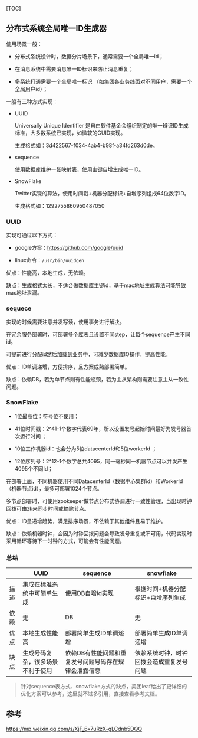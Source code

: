 [TOC]

## 分布式系统全局唯一ID生成器

使用场景一般：

- 分布式系统设计时，数据分片场景下，通常需要一个全局唯一id； 
  
- 在消息系统中需要消息唯一ID标识来防止消息重复；

- 多系统打通需要一个全局唯一标识 （如集团各业务线面对不同用户，需要一个全局用户id）；

一般有三种方式实现：

- UUID
  
    Universally Unique Identifier 是自由软件基金会组织制定的唯一辨识ID生成标准，大多数系统已实现，如微软的GUID实现。 
    
    生成格式如：3d422567-f034-4ab4-b98f-a34fd263d0de。

- sequence

    使用数据库维护一张映射表，使用主键自增生成唯一ID。

- SnowFlake

    Twitter实现的算法，使用时间戳+机器分配标识+自增序列组成64位数字ID。
    
    生成格式如：1292755860950487050

### UUID

实现可通过以下方式：

- google方案：https://github.com/google/uuid

- linux命令：`/usr/bin/uuidgen`
  
优点：性能高，本地生成，无依赖。

缺点：生成格式太长，不适合做数据库主键id，基于mac地址生成算法可能导致mac地址泄漏。

### sequece

实现的时候需要注意并发写读，使用事务进行解决。

在冗余服务部署时，可部署多个库表且设置不同step，让每个sequence产生不同id。

可提前进行分配id然后加载到业务中，可减少数据库IO操作，提高性能。

优点：ID单调递增，方便排序，且方案成熟部署简单。

缺点：依赖DB，若为单节点则有性能瓶颈，若为主从架构则需要注意主从一致性问题。

### SnowFlake

- 1位最高位：符号位不使用； 
  
- 41位时间戳：2^41-1个数字代表69年，所以设置发号起始时间最好为发号器首次运行时间 ；
  
- 10位工作机器id：也会分为5位datacenterId和5位workerId ；
  
- 12位序列号：2^12-1个数字总共4095，同一毫秒同一机器节点可以并发产生4095个不同Id；

在部署上面，不同机器使用不同DatacenterId（数据中心集群id）和WorkerId （机器节点id），最多可部署1024个节点。

多节点部署时，可使用zookeeper做节点分布式协调进行一致性管理，当出现时钟回拨可由zk来同步时间或摘除节点。

优点：ID呈递增趋势，满足排序场景，不依赖于其他组件且易于维护。

缺点：依赖机器时钟，会因为时钟回拨问题会导致发号重复或不可用，代码实现时采用循环等待下一时钟的方式，可能会有性能问题。

### 总结

|      | UUID                             | sequence                                             | snowflake                                |
| ---- | -------------------------------- | ---------------------------------------------------- | ---------------------------------------- |
| 描述 | 集成在标准系统中可简单生成       | 使用DB自增id实现                                     | 根据时间+机器分配标识+自增序列生成       |
| 依赖 | 无                               | DB                                                   | 无                                       |
| 优点 | 本地生成性能高                   | 部署简单生成ID单调递增                               | 部署简单生成ID单调递增                   |
| 缺点 | 生成号码复杂，很多场景不利于使用 | 依赖DB有性能问题和重复发号问题号码存在规律会泄露信息 | 依赖系统时钟，时钟回拨会造成重复发号问题 |

> 针对sequence表方式、snowflake方式的缺点，美团leaf给出了更详细的优化方案可以参考，这里就不过多引用，直接查看参考文档。


## 参考

https://mp.weixin.qq.com/s/XjF_6x7uRzX-gLCdnb5DQQ